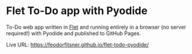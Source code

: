 # Flet To-Do app with Pyodide

To-Do web app written in [Flet](https://flet.dev) and running entirely in a browser (no server required!) with Pyodide and published to GitHub Pages.

Live URL: https://feodorfitsner.github.io/flet-todo-pyodide/
